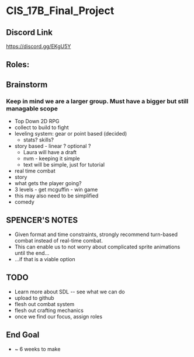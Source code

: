 # CIS_17B_Final_Project

## Discord Link
https://discord.gg/EKgU5Y

## Roles:

## Brainstorm
### Keep in mind we are a larger group. Must have a bigger but still managable scope
* Top Down 2D RPG
* collect to build to fight
* leveling system: gear or point based (decided)
  * stats? skills?
* story based - linear ? optional ?
  * Laura will have a draft
  * nvm - keeping it simple
  * text will be simple, just for tutorial
 * real time combat
 * story
  * what gets the player going?
  * 3 levels - get mcguffin - win game
   * this may also need to be simplified
  * comedy
 
 ## SPENCER'S NOTES
 * Given format and time constraints, strongly recommend turn-based combat
   instead of real-time combat.
 * This can enable us to not worry about complicated sprite animations until the end...
 * ...if that is a viable option

## TODO
* Learn more about SDL -- see what we can do
 * upload to github
* flesh out combat system
* flesh out crafting mechanics
* once we find our focus, assign roles

## End Goal
* ~ 6 weeks to make
